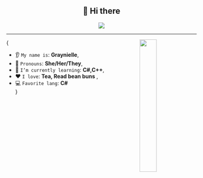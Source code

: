 <h2 align="center">👋 Hi there</h2>
<p align="center">
    <img src="https://komarev.com/ghpvc/?username=sammwyy&color=blueviolet"/> 
</p>

<hr/>

<img height="30%" width="30%" img align='right' src='https://pbs.twimg.com/media/GK7D2uTWEAA78cw?format=png&name=900x900'>  

{
* 👂 `My name is`: **Graynielle**,
* 👩 `Pronouns`: **She/Her/They**,
* 🌱 `I’m currently learning`: **C#,C++**,
* ❤️ `I love`: **Tea, Read bean buns**  ,
* 💻 `Favorite lang`: **C#**  
}
